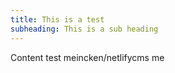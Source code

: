 ```yaml
---
title: This is a test
subheading: This is a sub heading
---
```

Content test meincken/netlifycms me
